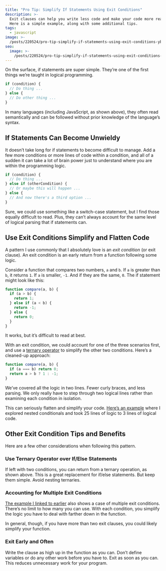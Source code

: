 ```yaml
---
title: "Pro Tip: Simplify If Statements Using Exit Conditions"
description: >-
  Exit clauses can help you write less code and make your code more readable.
  Here is a simple example, along with some additional tips.
tags:
  - javascript
image: >-
  /posts/220524/pro-tip-simplify-if-statements-using-exit-conditions-ybtu9fLI.png
seo:
  image: >-
    /posts/220524/pro-tip-simplify-if-statements-using-exit-conditions-wNMt8bIG--meta.png
---
```


On the surface, if statements are super simple. They’re one of the first things we’re taught in logical programming.

```typescript
if (condition) {
  // Do thing ...
} else {
  // Do other thing ...
}
```

In many languages (including JavaScript, as shown above), they often read semantically and can be followed without prior knowledge of the language’s syntax.

## If Statements Can Become Unwieldy

It doesn’t take long for if statements to become difficult to manage. Add a few more conditions or more lines of code within a condition, and all of a sudden it can take a lot of brain power just to understand where you are within the programming logic.

```typescript
if (condition) {
  // Do thing ...
} else if (otherCondition) {
  // Or maybe this will happen ...
} else {
  // And now there's a third option ...
}
```

Sure, we could use something like a switch-case statement, but I find those equally difficult to read. Plus, they can’t always account for the same level of logical parsing that if statements can.

## Use Exit Conditions Simplify and Flatten Code

A pattern I use commonly that I absolutely love is an _exit condition_ (or exit clause). An exit condition is an early return from a function following some logic.

Consider a function that compares two numbers, `a` and `b`. If `a` is greater than `b`, it returns `1`. If `a` is smaller, `-1`. And if they are the same, `0`. The if statement might look like this:

```typescript
function compare(a, b) {
  if (a > b) {
    return 1;
  } else if (a < b) {
    return -1;
  } else {
    return 0;
  }
}
```

It works, but it’s difficult to read at best.

With an exit condition, we could account for one of the three scenarios first, and use a [ternary operator](https://developer.mozilla.org/en-US/docs/Web/JavaScript/Reference/Operators/Conditional_Operator) to simplify the other two conditions. Here’s a cleaned-up approach:

```typescript
function compare(a, b) {
  if (a === b) return 0;
  return a > b ? 1 : -1;
}
```

We’ve covered all the logic in two lines. Fewer curly braces, and less parsing. We only really have to step through two logical lines rather than examining each condition in isolation.

This can seriously flatten and simplify your code. [Here’s an example](/posts/cleaning-up-nested-conditionals/) where I explored nested conditionals and took 25 lines of logic to 3 lines of logical code.

## Other Exit Condition Tips and Benefits

Here are a few other considerations when following this pattern.

### Use Ternary Operator over If/Else Statements

If left with two conditions, you can return from a ternary operation, as shown above. This is a great replacement for if/else statements. But keep them simple. Avoid nesting ternaries.

### Accounting for Multiple Exit Conditions

[The example I linked to earlier](/posts/cleaning-up-nested-conditionals/) also shows a case of multiple exit conditions. There’s no limit to how many you can use. With each condition, you simplify the logic you have to deal with farther down in the function.

In general, though, if you have more than two exit clauses, you could likely simplify your function.

### Exit Early and Often

Write the clause as high up in the function as you can. Don’t define variables or do any other work before you have to. Exit as soon as you can. This reduces unnecessary work for your program.
